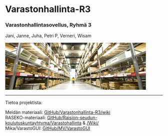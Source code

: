 # Varastonhallinta-R3
### Varastonhallintasovellus, Ryhmä 3
Jani, Janne, Juha, Petri P, Verneri, Wisam

<img src="https://github.com/janlevea-git/Varastonhallinta-R3/blob/main/Documents/warehouses.jpg" 
alt="Varasto" width="450px" height="150px">
***

Tietoa projektista:

Meidän materiaali:
[GitHub/Varastonhallinta-R3/wiki](https://github.com/janlevea/Varastonhallinta-R3/wiki)
<br/>
RASEKO-materiaali:
[GitHub/Raision-seudun-koulutuskuntayhtyma/Varastohallinta](https://github.com/Raision-seudun-koulutuskuntayhtyma/Varastohallinta/) & [/Wiki/](https://github.com/Raision-seudun-koulutuskuntayhtyma/Varastohallinta/wiki)
<br/>
Mika/VarastoGUI:
[GitHub/MV/VarastoGUI](https://github.com/MikaVainio/VarastoGUI)
